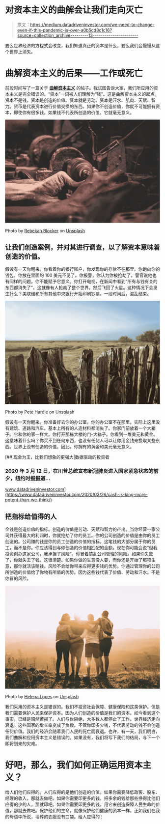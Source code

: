 # 对资本主义的曲解会让我们走向灭亡

> 原文：<https://medium.datadriveninvestor.com/we-need-to-change-even-if-this-pandemic-is-over-a0b5cd8c1c16?source=collection_archive---------13----------------------->

要么世界经济的方程式会改变，我们知道真正的资本是什么，要么我们会慢慢从这个世界上消失。

# 曲解资本主义的后果——工作或死亡

前段时间写了一篇关于 [**曲解资本主义**](https://medium.com/@tekinevrim/efficiency-of-money-is-capitalism-misunderstood-5d3d3c60772) 的帖子。我试图告诉大家，我们所应用的资本主义是完全错误的。“资本”一词被人们理解为“钱”。这是曲解资本主义的起点。资本不是钱。资本是创造的价值。资本就是劳动。资本是汗水、肌肉、天赋、智力。货币是代表资本进行价值交换的东西。如果你不创造价值，你就不可能拥有资本，即使你有很多钱。如果钱不代表所创造的价值，它就毫无意义。

![](img/d594533d3404cb4d04855c61b71e4c9f.png)

Photo by [Rebekah Blocker](https://unsplash.com/@rebekahblocker?utm_source=medium&utm_medium=referral) on [Unsplash](https://unsplash.com?utm_source=medium&utm_medium=referral)

## 让我们创造案例，并对其进行调查，以了解资本意味着创造的价值。

假设有一天你醒来。你看着你的银行账户，你发现你的存款不在那里。你跑向你的钱包，你放在里面的 100 美元不见了。你报警，你认为你被抢劫了。警官说他也有同样的问题。你不能赋予它意义。你打开电视，在新闻中看到“所有与钱有关的东西都消失了”。这就像有人抢劫了整个世界，然后飞回了火星。这种情况下会发生什么？美联储和所有其他中央银行开始印刷钞票。一段时间后，混乱结束。

![](img/9b7bbe9203577c4434dff065d76132e0.png)

Photo by [Pete Hardie](https://unsplash.com/@pjhardie?utm_source=medium&utm_medium=referral) on [Unsplash](https://unsplash.com?utm_source=medium&utm_medium=referral)

假设有一天你醒来。你准备好去你的办公室。你的办公室不在那里。实际上这里没有建筑、道路和汽车。基本上所有的人造材料都消失了。你家门前放着一个大箱子。它和你的家一样大。你打开那栋大楼的门-大箱子。你看到一堆美元和黄金。这意味着什么吗？你买不到任何东西，也没有任何人可以让你用金钱来换取某些东西。世界上没有创造的价值。因此，你拥有的黄金和美元毫无意义。

[](https://www.datadriveninvestor.com/2020/03/26/cash-is-king-more-potent-than-we-think/) [## 现金为王，比我们想象的更强大|数据驱动的投资者

### 2020 年 3 月 12 日，在川普总统宣布新冠肺炎进入国家紧急状态的前夕，纽约时报报道…

www.datadriveninvestor.com](https://www.datadriveninvestor.com/2020/03/26/cash-is-king-more-potent-than-we-think/) 

## 把指标给值得的人

金钱是创造价值的指标。创造的价值是劳动、天赋和智力的产出。当你经营一家公司并获得最大的利润时，你就抢劫了你的员工。你的公司创造的价值是由你的员工创造的。公司赚的钱是你的员工创造的价值的指标。这笔钱的大部分属于你的员工，而不是你。你应该得到与你创造的价值相匹配的金额。现在你可能会说“但我投资创办这家公司，我承担了风险”。你冒着搞乱公司管理的风险。如果你失败了，你就失去了钱。这很清楚。如果你做的生意没人要，而你还是开始了那项生意，那你就活该赔钱。风险不会给你带来应得更多钱的优势。你通过管理你的公司所创造的价值给了你物有所值的优势。因为这些钱代表了价值、劳动和汗水。不是你冒的风险。

![](img/e39290e85a7d1d22eb0f57cb8f1882e0.png)

Photo by [Helena Lopes](https://unsplash.com/@wildlittlethingsphoto?utm_source=medium&utm_medium=referral) on [Unsplash](https://unsplash.com?utm_source=medium&utm_medium=referral)

我们采用的资本主义是错误的。我们不投资社会保障、健康保险和这类保护。但是我们需要保护人民来保护资本。因为人们创造的价值是我们的资本。如今看到这个事实，已经是昭然若揭了。人们与世隔绝，大多数人都停止了工作。世界经济走向衰退。这些国家的增长率变成了负数。不管你印多少钱，不代表劳动的钱不会创造任何价值。我们的经济会随着我们人民的死亡而衰退。也许，有一天，我们明白，我们曲解和应用资本主义是错误的。如果没有，我们将写下我们的结局，与下一个即将到来的灾难。

# 好吧，那么，我们如何正确运用资本主义？

给人们他们应得的。人们应得的是他们创造的价值。如果你需要降低政客、股东、经理的收入，那就去做吧。如果你需要印更多的钱，把多余的钱给那些挣得比他们应得的少的人，那就印吧。如果你需要印更多的钱，用它来创造保障人民生命的价值，那就去做吧。保护他们的生命，就像保护他们健康的资本一样。正如我们在我的母语中所说，埋葬的衣服没有口袋。给人应得的！